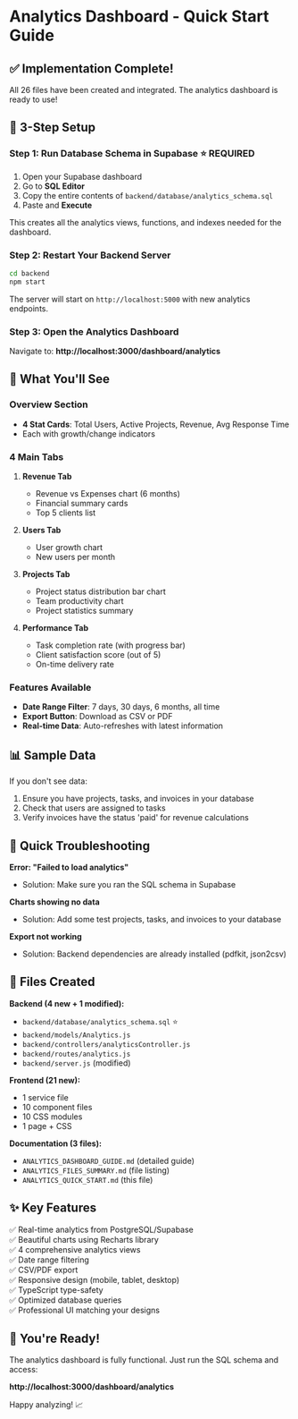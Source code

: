 # Analytics Dashboard - Quick Start Guide

## ✅ Implementation Complete!

All 26 files have been created and integrated. The analytics dashboard is ready to use!

## 🚀 3-Step Setup

### Step 1: Run Database Schema in Supabase ⭐ REQUIRED

1. Open your Supabase dashboard
2. Go to **SQL Editor**
3. Copy the entire contents of `backend/database/analytics_schema.sql`
4. Paste and **Execute**

This creates all the analytics views, functions, and indexes needed for the dashboard.

### Step 2: Restart Your Backend Server

```bash
cd backend
npm start
```

The server will start on `http://localhost:5000` with new analytics endpoints.

### Step 3: Open the Analytics Dashboard

Navigate to: **http://localhost:3000/dashboard/analytics**

## 🎯 What You'll See

### Overview Section
- **4 Stat Cards**: Total Users, Active Projects, Revenue, Avg Response Time
- Each with growth/change indicators

### 4 Main Tabs

1. **Revenue Tab**
   - Revenue vs Expenses chart (6 months)
   - Financial summary cards
   - Top 5 clients list

2. **Users Tab**
   - User growth chart
   - New users per month

3. **Projects Tab**
   - Project status distribution bar chart
   - Team productivity chart
   - Project statistics summary

4. **Performance Tab**
   - Task completion rate (with progress bar)
   - Client satisfaction score (out of 5)
   - On-time delivery rate

### Features Available
- **Date Range Filter**: 7 days, 30 days, 6 months, all time
- **Export Button**: Download as CSV or PDF
- **Real-time Data**: Auto-refreshes with latest information

## 📊 Sample Data

If you don't see data:
1. Ensure you have projects, tasks, and invoices in your database
2. Check that users are assigned to tasks
3. Verify invoices have the status 'paid' for revenue calculations

## 🐛 Quick Troubleshooting

**Error: "Failed to load analytics"**
- Solution: Make sure you ran the SQL schema in Supabase

**Charts showing no data**
- Solution: Add some test projects, tasks, and invoices to your database

**Export not working**
- Solution: Backend dependencies are already installed (pdfkit, json2csv)

## 📁 Files Created

**Backend (4 new + 1 modified):**
- `backend/database/analytics_schema.sql` ⭐
- `backend/models/Analytics.js`
- `backend/controllers/analyticsController.js`
- `backend/routes/analytics.js`
- `backend/server.js` (modified)

**Frontend (21 new):**
- 1 service file
- 10 component files
- 10 CSS modules
- 1 page + CSS

**Documentation (3 files):**
- `ANALYTICS_DASHBOARD_GUIDE.md` (detailed guide)
- `ANALYTICS_FILES_SUMMARY.md` (file listing)
- `ANALYTICS_QUICK_START.md` (this file)

## ✨ Key Features

✅ Real-time analytics from PostgreSQL/Supabase  
✅ Beautiful charts using Recharts library  
✅ 4 comprehensive analytics views  
✅ Date range filtering  
✅ CSV/PDF export  
✅ Responsive design (mobile, tablet, desktop)  
✅ TypeScript type-safety  
✅ Optimized database queries  
✅ Professional UI matching your designs  

## 🎉 You're Ready!

The analytics dashboard is fully functional. Just run the SQL schema and access:

**http://localhost:3000/dashboard/analytics**

Happy analyzing! 📈

